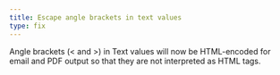 ```yaml
---
title: Escape angle brackets in text values
type: fix
---
```


Angle brackets (&lt; and &gt;) in Text values will now be HTML-encoded for email and PDF output so that they are not interpreted as HTML tags.